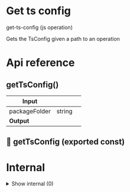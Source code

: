# Get ts config

get-ts-config (js operation)

Gets the TsConfig given a path to an operation




# Api reference

## getTsConfig()

| Input      |    |    |
| ---------- | -- | -- |
| packageFolder | string |  |
| **Output** |    |    |



## 📄 getTsConfig (exported const)

# Internal

<details><summary>Show internal (0)</summary>
  
  
  </details>

